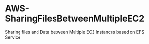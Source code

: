 # AWS-SharingFilesBetweenMultipleEC2
Sharing files and Data between Multiple EC2 Instances based on EFS Service
